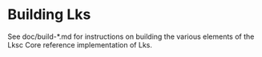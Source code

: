 Building Lks
=============

See doc/build-*.md for instructions on building the various
elements of the Lksc Core reference implementation of Lks.
